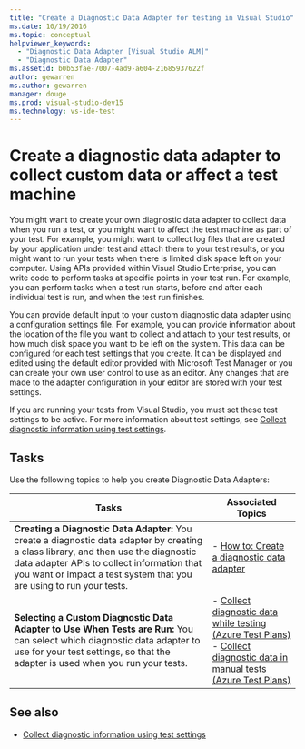 ```yaml
---
title: "Create a Diagnostic Data Adapter for testing in Visual Studio"
ms.date: 10/19/2016
ms.topic: conceptual
helpviewer_keywords:
  - "Diagnostic Data Adapter [Visual Studio ALM]"
  - "Diagnostic Data Adapter"
ms.assetid: b0b53fae-7007-4ad9-a604-21685937622f
author: gewarren
ms.author: gewarren
manager: douge
ms.prod: visual-studio-dev15
ms.technology: vs-ide-test
---
```

# Create a diagnostic data adapter to collect custom data or affect a test machine

You might want to create your own diagnostic data adapter to collect data when you run a test, or you might want to affect the test machine as part of your test. For example, you might want to collect log files that are created by your application under test and attach them to your test results, or you might want to run your tests when there is limited disk space left on your computer. Using APIs provided within Visual Studio Enterprise, you can write code to perform tasks at specific points in your test run. For example, you can perform tasks when a test run starts, before and after each individual test is run, and when the test run finishes.

You can provide default input to your custom diagnostic data adapter using a configuration settings file. For example, you can provide information about the location of the file you want to collect and attach to your test results, or how much disk space you want to be left on the system. This data can be configured for each test settings that you create. It can be displayed and edited using the default editor provided with Microsoft Test Manager or you can create your own user control to use as an editor. Any changes that are made to the adapter configuration in your editor are stored with your test settings.

If you are running your tests from Visual Studio, you must set these test settings to be active. For more information about test settings, see [Collect diagnostic information using test settings](../test/collect-diagnostic-information-using-test-settings.md).

## Tasks

Use the following topics to help you create Diagnostic Data Adapters:

|Tasks|Associated Topics|
|-|-----------------------|
|**Creating a Diagnostic Data Adapter:** You create a diagnostic data adapter by creating a class library, and then use the diagnostic data adapter APIs to collect information that you want or impact a test system that you are using to run your tests.|-   [How to: Create a diagnostic data adapter](../test/how-to-create-a-diagnostic-data-adapter.md)|
|**Selecting a Custom Diagnostic Data Adapter to Use When Tests are Run:** You can select which diagnostic data adapter to use for your test settings, so that the adapter is used when you run your tests.|-   [Collect diagnostic data while testing (Azure Test Plans)](/azure/devops/test/collect-diagnostic-data?view=vsts)<br />-   [Collect diagnostic data in manual tests (Azure Test Plans)](/azure/devops/test/mtm/collect-more-diagnostic-data-in-manual-tests?view=vsts)|

## See also

- [Collect diagnostic information using test settings](../test/collect-diagnostic-information-using-test-settings.md)